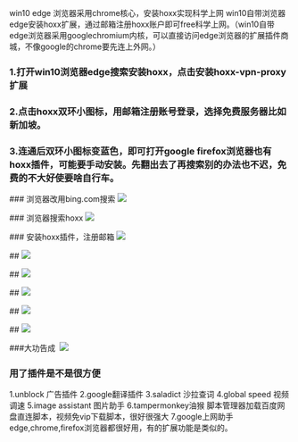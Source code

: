  
 ​win10 edge 浏览器采用chrome核心，安装hoxx实现科学上网 
win10自带浏览器edge安装hoxx扩展，通过邮箱注册hoxx账户即可free科学上网。（win10自带edge浏览器采用googlechromium内核，可以直接访问edge浏览器的扩展插件商城，不像google的chrome要先连上外网。） 
### 1.打开win10浏览器edge搜索安装hoxx，点击安装hoxx-vpn-proxy扩展
### 2.点击hoxx双环小图标，用邮箱注册账号登录，选择免费服务器比如新加坡。
### 3.连通后双环小图标变蓝色，即可打开google firefox浏览器也有hoxx插件，可能要手动安装。先翻出去了再搜索别的办法也不迟，免费的不大好使要啥自行车。 
 ##​# 浏览器改用bing.com搜索 ​![](https://sway.office.com/s/nmG2aKQ7htYjgYaY/images/JQcjyw5roNqFj1) 
  
 ​##​# 浏览器搜索hoxx ​![](https://sway.office.com/s/nmG2aKQ7htYjgYaY/images/D86tZkqnuhhNe_) 
  
 ​###​ 安装hoxx插件，注册邮箱 ​![](https://sway.office.com/s/nmG2aKQ7htYjgYaY/images/xh6su2vQeWMXEN) 
  
 ​##​ ​![](https://sway.office.com/s/nmG2aKQ7htYjgYaY/images/EFWgLmEDJSjaWg) 
  
 ​##​ ​![](https://sway.office.com/s/nmG2aKQ7htYjgYaY/images/cdbB0AAWrd6_nH) 
  
 ​##​ ​![](https://sway.office.com/s/nmG2aKQ7htYjgYaY/images/8BFRLI3PLT6F2e) 
  
 ​##​ ​![](https://sway.office.com/s/nmG2aKQ7htYjgYaY/images/kZzXu1cdqDO6hU) 
  
 ​##​ ​![](https://sway.office.com/s/nmG2aKQ7htYjgYaY/images/G-qCEKOTll4rl-) 
  
 ​##​#大功告成
 ​![](https://sway.office.com/s/nmG2aKQ7htYjgYaY/images/h1bwR8kZ8QeE7h)
### 用了插件是不是很方便 
1.unblock 广告插件
 2.google翻译插件
 3.saladict 沙拉查词
 4.global speed 视频调速
 5.image assistant 图片助手 
6.tampermonkey油猴 脚本管理器加载百度网盘直连脚本，视频免vip下载脚本，很好很强大 7.google上网助手
 edge,chrome,firefox浏览器都很好用，有的扩展功能是类似的。
